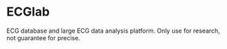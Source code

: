 # ECGlab
ECG database and large ECG data analysis platform.
Only use for research, not guarantee for precise.
